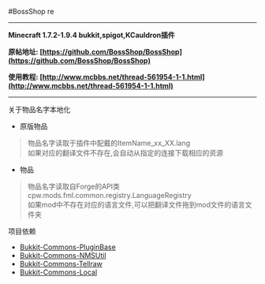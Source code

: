 #BossShop re

---

**Minecraft 1.7.2-1.9.4 bukkit,spigot,KCauldron插件**

**原帖地址: [https://github.com/BossShop/BossShop](https://github.com/BossShop/BossShop)**

**使用教程: [http://www.mcbbs.net/thread-561954-1-1.html](http://www.mcbbs.net/thread-561954-1-1.html)**

---

关于物品名字本地化
  
  * 原版物品
  
  > 物品名字读取于插件中配戴的ItemName_xx_XX.lang<br />
  > 如果对应的翻译文件不存在,会自动从指定的连接下载相应的资源
  
  * 物品
  
  > 物品名字读取自Forge的API类cpw.mods.fml.common.registry.LanguageRegistry<br />
  > 如果mod中不存在对应的语言文件,可以把翻译文件拖到mod文件的语言文件夹


项目依赖

  *  [Bukkit-Commons-PluginBase](https://coding.net/u/q17866380/p/Bukkit-Commons-PluginBase/git)
  *  [Bukkit-Commons-NMSUtil](https://coding.net/u/q17866380/p/Bukkit-Commons-NMSUtil/git)
  *  [Bukkit-Commons-Tellraw](https://coding.net/u/q17866380/p/Bukkit-Commons-Tellraw/git)
  *  [Bukkit-Commons-Local](https://coding.net/u/q17866380/p/Bukkit-Commons-Local/git)